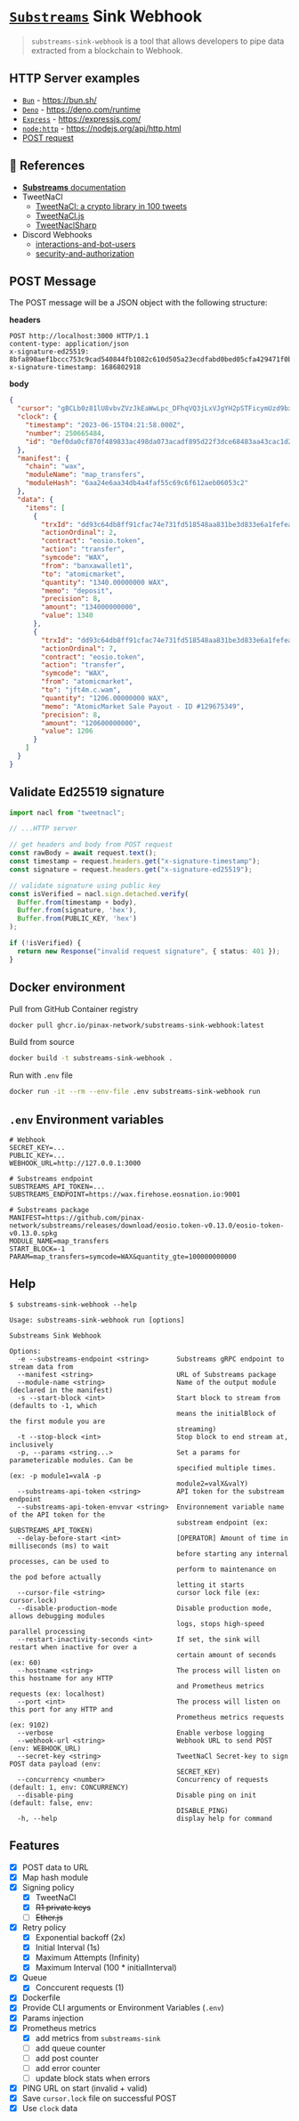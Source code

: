 # [`Substreams`](https://substreams.streamingfast.io/) Sink Webhook

> `substreams-sink-webhook` is a tool that allows developers to pipe data extracted from a blockchain to Webhook.

## HTTP Server examples

- [`Bun`](/examples/bun) - https://bun.sh/
- [`Deno`](/examples/deno) - https://deno.com/runtime
- [`Express`](/examples/express) - https://expressjs.com/
- [`node:http`](/examples/node:http) - https://nodejs.org/api/http.html
- [POST request](/examples/post.http)

## 📖 References

- [**Substreams** documentation](https://substreams.streamingfast.io/)
- TweetNaCl
  - [TweetNaCl: a crypto library in 100 tweets](http://tweetnacl.cr.yp.to/)
  - [TweetNaCl.js](https://tweetnacl.js.org/)
  - [TweetNaclSharp](https://github.com/XeroXP/TweetNaclSharp)
- Discord Webhooks
  - [interactions-and-bot-users](https://discord.com/developers/docs/interactions/receiving-and-responding#interactions-and-bot-users)
  - [security-and-authorization](https://discord.com/developers/docs/interactions/receiving-and-responding#security-and-authorization)


## POST Message

The POST message will be a JSON object with the following structure:

**headers**

```http
POST http://localhost:3000 HTTP/1.1
content-type: application/json
x-signature-ed25519: 8bfa890aef1bccc753c9cad540844fb1082c610d505a23ecdfabd0bed05cfa429471f0b20f49c3e6125677ab1eedc625fb4f7bfcc8eeff125312a176ba41460b
x-signature-timestamp: 1686802918
```

**body**

```json
{
  "cursor": "gBCLb0z81lU8vbvZVzJkEaWwLpc_DFhqVQ3jLxVJgYH2pSTFicymUzd9bx2GlKH51RboGgmo19eZRX588ZED7YW8y7FhuSM6EHh4wNzo87Dne6KjPQlIIOhjC-iJMNncUT7SYgz9f7UI5N_nb6XZMxMyMZEuK2blizdZqoZXIfAVsHthkjz6cJ6Bga_A-YtEq-AnEuf1xn6lDzF1Lx4LOc_RNqGe6z4nN3Rq",
  "clock": {
    "timestamp": "2023-06-15T04:21:58.000Z",
    "number": 250665484,
    "id": "0ef0da0cf870f489833ac498da073acadf895d22f3dce68483aa43cac1d27b17"
  },
  "manifest": {
    "chain": "wax",
    "moduleName": "map_transfers",
    "moduleHash": "6aa24e6aa34db4a4faf55c69c6f612aeb06053c2"
  },
  "data": {
    "items": [
      {
        "trxId": "dd93c64db8ff91cfac74e731fd518548aa831be3d833e6a1fefeac69d2ddd138",
        "actionOrdinal": 2,
        "contract": "eosio.token",
        "action": "transfer",
        "symcode": "WAX",
        "from": "banxawallet1",
        "to": "atomicmarket",
        "quantity": "1340.00000000 WAX",
        "memo": "deposit",
        "precision": 8,
        "amount": "134000000000",
        "value": 1340
      },
      {
        "trxId": "dd93c64db8ff91cfac74e731fd518548aa831be3d833e6a1fefeac69d2ddd138",
        "actionOrdinal": 7,
        "contract": "eosio.token",
        "action": "transfer",
        "symcode": "WAX",
        "from": "atomicmarket",
        "to": "jft4m.c.wam",
        "quantity": "1206.00000000 WAX",
        "memo": "AtomicMarket Sale Payout - ID #129675349",
        "precision": 8,
        "amount": "120600000000",
        "value": 1206
      }
    ]
  }
}
```

## Validate Ed25519 signature

```typescript
import nacl from "tweetnacl";

// ...HTTP server

// get headers and body from POST request
const rawBody = await request.text();
const timestamp = request.headers.get("x-signature-timestamp");
const signature = request.headers.get("x-signature-ed25519");

// validate signature using public key
const isVerified = nacl.sign.detached.verify(
  Buffer.from(timestamp + body),
  Buffer.from(signature, 'hex'),
  Buffer.from(PUBLIC_KEY, 'hex')
);

if (!isVerified) {
  return new Response("invalid request signature", { status: 401 });
}
```

## Docker environment

Pull from GitHub Container registry
```bash
docker pull ghcr.io/pinax-network/substreams-sink-webhook:latest
```

Build from source
```bash
docker build -t substreams-sink-webhook .
```

Run with `.env` file
```bash
docker run -it --rm --env-file .env substreams-sink-webhook run
```

## `.env` Environment variables

```env
# Webhook
SECRET_KEY=...
PUBLIC_KEY=...
WEBHOOK_URL=http://127.0.0.1:3000

# Substreams endpoint
SUBSTREAMS_API_TOKEN=...
SUBSTREAMS_ENDPOINT=https://wax.firehose.eosnation.io:9001

# Substreams package
MANIFEST=https://github.com/pinax-network/substreams/releases/download/eosio.token-v0.13.0/eosio-token-v0.13.0.spkg
MODULE_NAME=map_transfers
START_BLOCK=-1
PARAM=map_transfers=symcode=WAX&quantity_gte=100000000000
```

## Help

```
$ substreams-sink-webhook --help

Usage: substreams-sink-webhook run [options]

Substreams Sink Webhook

Options:
  -e --substreams-endpoint <string>       Substreams gRPC endpoint to stream data from
  --manifest <string>                     URL of Substreams package
  --module-name <string>                  Name of the output module (declared in the manifest)
  -s --start-block <int>                  Start block to stream from (defaults to -1, which
                                          means the initialBlock of the first module you are
                                          streaming)
  -t --stop-block <int>                   Stop block to end stream at, inclusively
  -p, --params <string...>                Set a params for parameterizable modules. Can be
                                          specified multiple times. (ex: -p module1=valA -p
                                          module2=valX&valY)
  --substreams-api-token <string>         API token for the substream endpoint
  --substreams-api-token-envvar <string>  Environnement variable name of the API token for the
                                          substream endpoint (ex: SUBSTREAMS_API_TOKEN)
  --delay-before-start <int>              [OPERATOR] Amount of time in milliseconds (ms) to wait
                                          before starting any internal processes, can be used to
                                          perform to maintenance on the pod before actually
                                          letting it starts
  --cursor-file <string>                  cursor lock file (ex: cursor.lock)
  --disable-production-mode               Disable production mode, allows debugging modules
                                          logs, stops high-speed parallel processing
  --restart-inactivity-seconds <int>      If set, the sink will restart when inactive for over a
                                          certain amount of seconds (ex: 60)
  --hostname <string>                     The process will listen on this hostname for any HTTP
                                          and Prometheus metrics requests (ex: localhost)
  --port <int>                            The process will listen on this port for any HTTP and
                                          Prometheus metrics requests (ex: 9102)
  --verbose                               Enable verbose logging
  --webhook-url <string>                  Webhook URL to send POST (env: WEBHOOK_URL)
  --secret-key <string>                   TweetNaCl Secret-key to sign POST data payload (env:
                                          SECRET_KEY)
  --concurrency <number>                  Concurrency of requests (default: 1, env: CONCURRENCY)
  --disable-ping                          Disable ping on init (default: false, env:
                                          DISABLE_PING)
  -h, --help                              display help for command
```

## Features

- [x] POST data to URL
- [x] Map hash module
- [x] Signing policy
  - [x] TweetNaCl
  - [x] ~~R1 private keys~~
  - [ ] ~~Ether.js~~
- [x] Retry policy
  - [x] Exponential backoff (2x)
  - [x] Initial Interval (1s)
  - [x] Maximum Attempts (Infinity)
  - [x] Maximum Interval (100 * initialInterval)
- [x] Queue
  - [x] Conccurent requests (1)
- [x] Dockerfile
- [x] Provide CLI arguments or Environment Variables (`.env`)
- [x] Params injection
- [x] Prometheus metrics
  - [x] add metrics from `substreams-sink`
  - [ ] add queue counter
  - [ ] add post counter
  - [ ] add error counter
  - [ ] update block stats when errors
- [x] PING URL on start (invalid + valid)
- [x] Save `cursor.lock` file on successful POST
- [x] Use `clock` data
